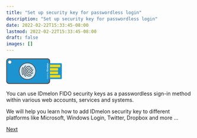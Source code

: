 ```yaml
---
title: "Set up security key for passwordless login"
description: "Set up security key for passwordless login"
date: 2022-02-22T15:33:45-08:00
lastmod: 2022-02-22T15:33:45-08:00
draft: false
images: []
---
```


<div class='my-5'>
<img src='security-key.png' class='d-block m-auto' width="150">
</div>

<p>You can use IDmelon FIDO security keys as a passwordless sign-in method within various web accounts, services and systems.</p>
<p class='mb-5'>We will help you learn how to add IDmelon security key to different platforms like Microsoft, Windows Login, Twitter, Dropbox and more ...</p>

<a role="button" class="btn btn-primary btn-lg d-block mb-3" href="http://docs.idmelon.com/pages/whichplatform/index.html">Next</a>

<style>@media (max-width: 480px) {.navbar, .footer { display: none; }}
h1{
    color : #4395ec;
}
</style>
